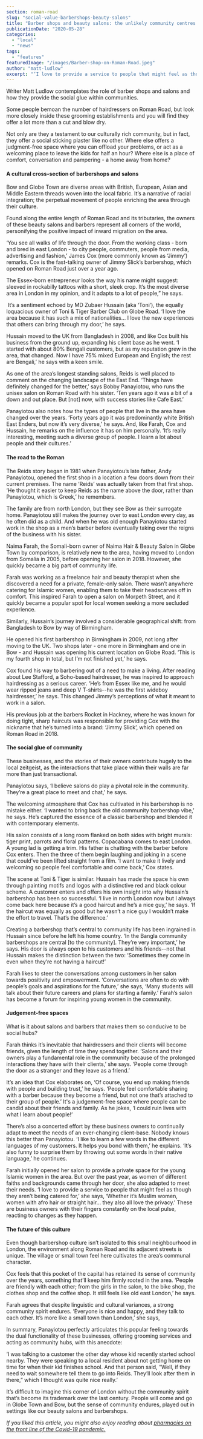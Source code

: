 ```yaml
---
section: roman-road
slug: "social-value-barbershops-beauty-salons"
title: "Barber shops and beauty salons: the unlikely community centres of Roman Road"
publicationDate: "2020-05-28"
categories: 
  - "local"
  - "news"
tags: 
  - "features"
featuredImage: "/images/Barber-shop-on-Roman-Road.jpeg"
author: "matt-ludlow"
excerpt: "‘I love to provide a service to people that might feel as though they aren’t being catered for,’ she says, ‘Whether it’s Muslim women, women with afro hair or straight hair… they also all love the privacy.’"
---
```


Writer Matt Ludlow contemplates the role of barber shops and salons and how they provide the social glue within communities.

Some people bemoan the number of hairdressers on Roman Road, but look more closely inside these grooming establishments and you will find they offer a lot more than a cut and blow dry.

Not only are they a testament to our culturally rich community, but in fact, they offer a social sticking plaster like no other. Where else offers a judgment-free space where you can offload your problems, or act as a welcoming place to leave the kids for half an hour? Where else is a place of comfort, conversation and pampering - a home away from home?

#### A cultural cross-section of barbershops and salons

Bow and Globe Town are diverse areas with British, European, Asian and Middle Eastern threads woven into the local fabric. It’s a narrative of racial integration; the perpetual movement of people enriching the area through their culture.

Found along the entire length of Roman Road and its tributaries, the owners of these beauty salons and barbers represent all corners of the world, personifying the positive impact of inward migration on the area.

‘You see all walks of life through the door. From the working class - born and bred in east London - to city people, commuters, people from media, advertising and fashion,’ James Cox (more commonly known as ‘Jimmy’) remarks. Cox is the fast-talking owner of Jimmy Slick’s barbershop, which opened on Roman Road just over a year ago.

The Essex-born entrepreneur looks the way his name might suggest: sleeved in rockabilly tattoos with a short, sleek crop. It’s the most diverse area in London in my opinion, and it adapts to a lot of people,” he says.

 It’s a sentiment echoed by MD Zubaer Hussain (aka ‘Toni’), the equally loquacious owner of Toni & Tiger Barber Club on Globe Road. ‘I love the area because it has such a mix of nationalities… I love the new experiences that others can bring through my door,’ he says.

Hussain moved to the UK from Bangladesh in 2008, and like Cox built his business from the ground up, expanding his client base as he went. ‘I started with about 80% Bengali customers, but as my reputation grew in the area, that changed. Now I have 75% mixed European and English; the rest are Bengali,’ he says with a keen smile. 

As one of the area’s longest standing salons, Reids is well placed to comment on the changing landscape of the East End. ‘Things have definitely changed for the better,’ says Bobby Panayiotou, who runs the unisex salon on Roman Road with his sister. ‘Ten years ago it was a bit of a down and out place. But \[not\] now, with success stories like Cafe East.’

Panayiotou also notes how the types of people that live in the area have changed over the years. ‘Forty years ago it was predominantly white British East Enders, but now it’s very diverse,’ he says. And, like Farah, Cox and Hussain, he remarks on the influence it has on him personally. ‘It’s really interesting, meeting such a diverse group of people. I learn a lot about people and their cultures.’

#### The road to the Roman

The Reids story began in 1981 when Panayiotou’s late father, Andy Panayiotou, opened the first shop in a location a few doors down from their current premises. The name ‘Reids’ was actually taken from that first shop. ‘He thought it easier to keep Reids as the name above the door, rather than Panayiotou, which is Greek,’ he remembers. 

The family are from north London, but they see Bow as their surrogate home. Panayiotou still makes the journey over to east London every day, as he often did as a child. And when he was old enough Panayiotou started work in the shop as a men’s barber before eventually taking over the reigns of the business with his sister.

Naima Farah, the Somali-born owner of Naima Hair & Beauty Salon in Globe Town by comparison, is relatively new to the area, having moved to London from Somalia in 2005, before opening her salon in 2018. However, she quickly became a big part of community life. 

Farah was working as a freelance hair and beauty therapist when she discovered a need for a private, female-only salon. There wasn’t anywhere catering for Islamic women, enabling them to take their headscarves off in comfort. This inspired Farah to open a salon on Morpeth Street, and it quickly became a popular spot for local women seeking a more secluded experience.

Similarly, Hussain’s journey involved a considerable geographical shift: from Bangladesh to Bow by way of Birmingham.

He opened his first barbershop in Birmingham in 2009, not long after moving to the UK. Two shops later - one more in Birmingham and one in Bow - and Hussain was opening his current location on Globe Road. ‘This is my fourth shop in total, but I’m not finished yet,’ he says.

Cox found his way to barbering out of a need to make a living. After reading about Lee Stafford, a Soho-based hairdresser, he was inspired to approach hairdressing as a serious career. ‘He’s from Essex like me, and he would wear ripped jeans and deep V T-shirts--he was the first wideboy hairdresser,’ he says. This changed Jimmy’s perceptions of what it meant to work in a salon. 

His previous job at the barbers Rocket in Hackney, where he was known for doing tight, sharp haircuts was responsible for providing Cox with the nickname that he’s turned into a brand: ‘Jimmy Slick’, which opened on Roman Road in 2018.

#### The social glue of community

These businesses, and the stories of their owners contribute hugely to the local zeitgeist, as the interactions that take place within their walls are far more than just transactional. 

Panayiotou says, ‘I believe salons do play a pivotal role in the community. They’re a great place to meet and chat,’ he says. 

The welcoming atmosphere that Cox has cultivated in his barbershop is no mistake either. ‘I wanted to bring back the old community barbershop vibe,’ he says. He’s captured the essence of a classic barbershop and blended it with contemporary elements. 

His salon consists of a long room flanked on both sides with bright murals: tiger print, parrots and floral patterns. Copacabana comes to east London. A young lad is getting a trim. His father is chatting with the barber before Cox enters. Then the three of them begin laughing and joking in a scene that could’ve been lifted straight from a film. ‘I want to make it lively and welcoming so people feel comfortable and come back,’ Cox states. 

The scene at Toni & Tiger is similar. Hussain has made the space his own through painting motifs and logos with a distinctive red and black colour scheme. A customer enters and offers his own insight into why Hussain’s barbershop has been so successful. ‘I live in north London now but I always come back here because it’s a good haircut and he’s a nice guy,’ he says. ‘If the haircut was equally as good but he wasn’t a nice guy I wouldn’t make the effort to travel. That’s the difference.’ 

Creating a barbershop that’s central to community life has been ingrained in Hussain since before he left his home country. ‘In the Bangla community barbershops are central \[to the community\]. They’re very important,’ he says. His door is always open to his customers and his friends--not that Hussain makes the distinction between the two: ‘Sometimes they come in even when they’re not having a haircut!’ 

Farah likes to steer the conversations among customers in her salon towards positivity and empowerment. ‘Conversations are often to do with people’s goals and aspirations for the future,’ she says, ‘Many students will talk about their future careers and plans for starting a family.’ Farah’s salon has become a forum for inspiring young women in the community. 

#### Judgement-free spaces

What is it about salons and barbers that makes them so conducive to be social hubs?

Farah thinks it’s inevitable that hairdressers and their clients will become friends, given the length of time they spend together. ‘Salons and their owners play a fundamental role in the community because of the prolonged interactions they have with their clients,’ she says. ‘People come through the door as a stranger and they leave as a friend.’

It’s an idea that Cox elaborates on, ‘Of course, you end up making friends with people and building trust,’ he says. ‘People feel comfortable sharing with a barber because they become a friend, but not one that’s attached to their group of people.’ It's a judgement-free space where people can be candid about their friends and family. As he jokes, ‘I could ruin lives with what I learn about people!’

There’s also a concerted effort by these business owners to continually adapt to meet the needs of an ever-changing client-base. Nobody knows this better than Panayiotou. ‘I like to learn a few words in the different languages of my customers. It helps you bond with them,’ he explains. ‘It’s also funny to surprise them by throwing out some words in their native language,’ he continues. 

Farah initially opened her salon to provide a private space for the young Islamic women in the area. But over the past year, as women of different faiths and backgrounds came through her door, she also adapted to meet their needs. ‘I love to provide a service to people that might feel as though they aren’t being catered for,’ she says, ‘Whether it’s Muslim women, women with afro hair or straight hair… they also all love the privacy.’ These are business owners with their fingers constantly on the local pulse, reacting to changes as they happen. 

#### The future of this culture

Even though barbershop culture isn’t isolated to this small neighbourhood in London, the environment along Roman Road and its adjacent streets is unique. The village or small town feel here cultivates the area’s communal character. 

Cox feels that this pocket of the capital has retained its sense of community over the years, something that’ll keep him firmly rooted in the area. ‘People are friendly with each other; from the girls in the salon, to the bike shop, the clothes shop and the coffee shop. It still feels like old east London,’ he says.

Farah agrees that despite linguistic and cultural variances, a strong community spirit endures. ‘Everyone is nice and happy, and they talk to each other. It’s more like a small town than London,’ she says, 

In summary, Panayiotou perfectly articulates this popular feeling towards the dual functionality of these businesses, offering grooming services and acting as community hubs, with this anecdote:  

‘I was talking to a customer the other day whose kid recently started school nearby. They were speaking to a local resident about not getting home on time for when their kid finishes school. And that person said, “Well, if they need to wait somewhere tell them to go into Reids. They’ll look after them in there,” which I thought was quite nice really.’

It’s difficult to imagine this corner of London without the community spirit that’s become its trademark over the last century. People will come and go in Globe Town and Bow, but the sense of community endures, played out in settings like our beauty salons and barbershops.

_If you liked this article, you might also enjoy reading about_ [_pharmacies on the front line of the Covid-19 pandemic._](https://romanroadlondon.com/massingham-chemist-sinclairs-pharmacy-covid-19/)
